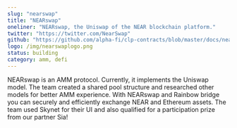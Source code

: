 ```yaml
---
slug: "nearswap"
title: "NEARswap"
oneliner: "NEARswap, the Uniswap of the NEAR blockchain platform."
twitter: "https://twitter.com/NearSwap"
github: "https://github.com/alpha-fi/clp-contracts/blob/master/docs/nearswap.md"
logo: /img/nearswaplogo.png
status: building
category: amm, defi
---
```


NEARswap is an AMM protocol. Currently, it implements the Uniswap model. The team created a shared pool structure and researched other models for better AMM experience. With NEARswap and Rainbow bridge you can securely and efficiently exchange NEAR and Ethereum assets. The team used Skynet for their UI and also qualified for a participation prize from our partner Sia! 
